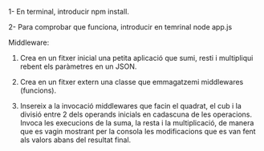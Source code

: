 1- En terminal, introducir npm install.


2- Para comprobar que funciona, introducir en temrinal node app.js



Middleware:


1. Crea en un fitxer inicial una petita aplicació que sumi, resti i multipliqui rebent els paràmetres en un JSON.



2. Crea en un fitxer extern una classe que emmagatzemi middlewares (funcions).



3. Insereix a la invocació middlewares que facin el quadrat, el cub i la divisió entre 2 dels operands inicials en cadascuna de les operacions. Invoca les execucions de la suma, la resta i la multiplicació, de manera que es vagin mostrant per la consola les modificacions que es van fent als valors abans del resultat final.
